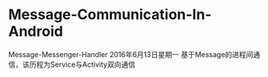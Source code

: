 # Message-Communication-In-Android
Message-Messenger-Handler
2016年6月13日星期一 基于Message的进程间通信，该历程为Service与Activity双向通信
